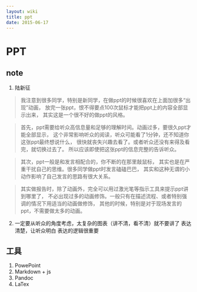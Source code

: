 ```yaml
---
layout: wiki
title: ppt
date: 2015-06-17
---
```


# PPT

## note
1. 陆新征

>我注意到很多同学，特别是新同学，在做ppt的时候很喜欢在上面加很多“出现”动画，
>放完一张ppt，恨不得要点100次鼠标才能把ppt上的内容全部显示出来，
>其实这是一个很不好的做ppt的风格。 

>首先，ppt需要给听众高信息量和足够的理解时间。动画过多，要很久ppt才能全部显示，
>这个非常影响听众的阅读，听众可能看了1分钟，还不知道你这张ppt最终想说什么，
>很快就丧失兴趣去看了。或者听众还没有来得及看完，就切换过去了。
>所以应该即使把这张ppt的信息完整的告诉听众。 

>其次，ppt一般是和发言相配合的，你不断的在那里敲鼠标，
>其实也是在严重干扰自己的思维。很多同学做ppt时发言磕磕巴巴，
>其实和这种无谓的小动作影响了自己发言的思路有很大关系。 

>其实做报告时，除了动画外，完全可以用过激光笔等指示工具来提示ppt讲到哪里了，
>不必出现过多的动画修饰。一般只有在描述流程、或者特别强调的情况下用适当的动画做修饰，
>其他的时候，特别是对于现场发言的ppt，不需要做太多的动画。 

2. 一定要从听众的角度考虑，太复杂的图表（讲不清，看不清）就不要讲了
   表达清楚，让听众明白
   表达的逻辑很重要

## 工具
   1. PowePoint
   2. Markdown + js
   3. Pandoc
   4. LaTex
